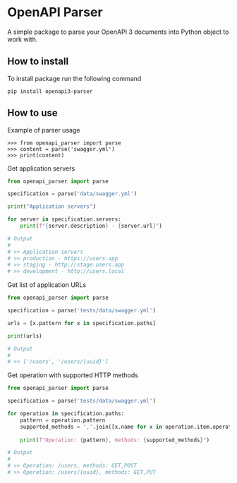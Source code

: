 # OpenAPI Parser

A simple package to parse your OpenAPI 3 documents into Python object to work with.

## How to install

To install package run the following command

```
pip install openapi3-parser
```

## How to use

Example of parser usage

```
>>> from openapi_parser import parse
>>> content = parse('swagger.yml')
>>> print(content)
```

Get application servers

```python
from openapi_parser import parse

specification = parse('data/swagger.yml')

print("Application servers")

for server in specification.servers:
    print(f"{server.description} - {server.url}")

# Output
#
# >> Application servers
# >> production - https://users.app
# >> staging - http://stage.users.app
# >> development - http://users.local
```

Get list of application URLs

```python
from openapi_parser import parse

specification = parse('tests/data/swagger.yml')

urls = [x.pattern for x in specification.paths]

print(urls)

# Output
#
# >> ['/users', '/users/{uuid}']
```

Get operation with supported HTTP methods

```python
from openapi_parser import parse

specification = parse('tests/data/swagger.yml')

for operation in specification.paths:
    pattern = operation.pattern
    supported_methods = ','.join([x.name for x in operation.item.operations])
    
    print(f"Operation: {pattern}, methods: {supported_methods}")

# Output
#
# >> Operation: /users, methods: GET,POST
# >> Operation: /users/{uuid}, methods: GET,PUT
```